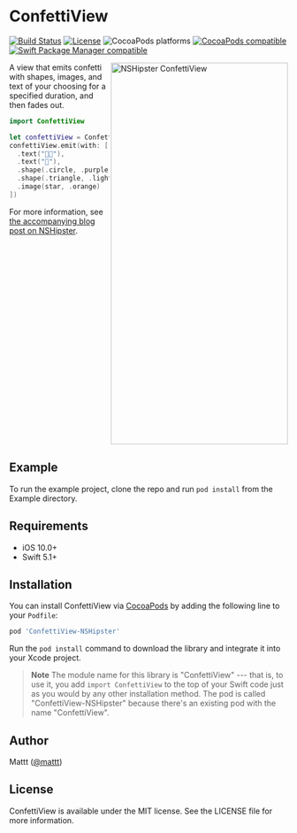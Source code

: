 # ConfettiView

[![Build Status][build status badge]][build status]
[![License][license badge]][license]
![CocoaPods platforms][cocoapods platforms badge]
[![CocoaPods compatible][cocoapods badge]][cocoapods]
[![Swift Package Manager compatible][swift package manager badge]][swift package manager]

<img src="https://user-images.githubusercontent.com/7659/63643817-48c47100-c68e-11e9-9d02-cbcc79b178bf.gif" alt="NSHipster ConfettiView" width="320" height="690" align="right">

A view that emits confetti with shapes, images, and text of your choosing
for a specified duration,
and then fades out.

```swift
import ConfettiView

let confettiView = ConfettiView()
confettiView.emit(with: [
  .text("👨🏻"),
  .text("📱"),
  .shape(.circle, .purple),
  .shape(.triangle, .lightGray),
  .image(star, .orange)
])
```

For more information,
see [the accompanying blog post on NSHipster](https://nshipster.com/caemitterlayer/).

<br clear="both"/>

## Example

To run the example project,
clone the repo and run `pod install` from the Example directory.

## Requirements

- iOS 10.0+
- Swift 5.1+

## Installation

You can install ConfettiView via [CocoaPods](https://cocoapods.org)
by adding the following line to your `Podfile`:

```ruby
pod 'ConfettiView-NSHipster'
```

Run the `pod install` command
to download the library and integrate it into your Xcode project.

> **Note**
> The module name for this library is "ConfettiView" ---
> that is, to use it, you add `import ConfettiView` to the top of your Swift code
> just as you would by any other installation method.
> The pod is called "ConfettiView-NSHipster"
> because there's an existing pod with the name "ConfettiView".

## Author

Mattt ([@mattt](https://twitter.com/mattt))

## License

ConfettiView is available under the MIT license.
See the LICENSE file for more information.

[build status]: https://github.com/NSHipster/ConfettiView/actions?query=workflow%3ACI
[build status badge]: https://github.com/NSHipster/ConfettiView/workflows/CI/badge.svg
[license]: https://opensource.org/licenses/MIT
[license badge]: https://img.shields.io/cocoapods/l/ConfettiView-NSHipster.svg
[cocoapods platforms badge]: https://img.shields.io/cocoapods/p/ConfettiView-NSHipster.svg
[cocoapods]: https://cocoapods.org/pods/ConfettiView-NSHipster
[cocoapods badge]: https://img.shields.io/cocoapods/v/ConfettiView-NSHipster.svg
[swift package manager badge]: https://img.shields.io/badge/spm-compatible-brightgreen.svg?style=flat
[swift package manager]: https://swift.org/package-manager
